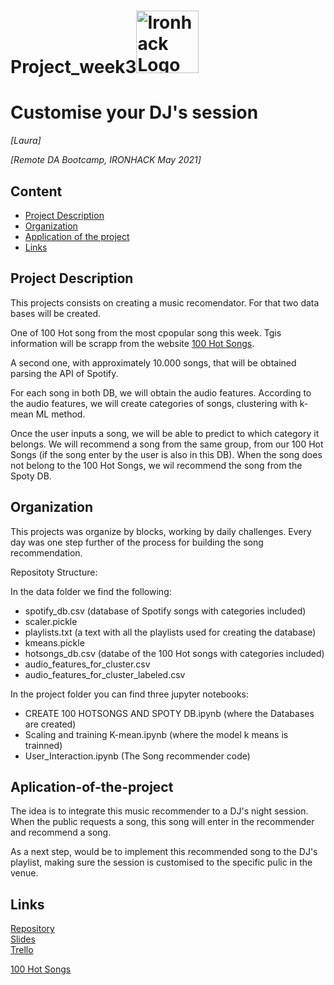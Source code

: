 # Project_week3<img src="https://bit.ly/2VnXWr2" alt="Ironhack Logo" width="100"/>

# Customise your DJ's session
*[Laura]*

*[Remote DA Bootcamp, IRONHACK May 2021]*

## Content
- [Project Description](#project-description)
- [Organization](#organization)
- [Application of the project](#Aplication-of-the-project)
- [Links](#links)

## Project Description
This projects consists on creating a music recomendator. For that two data bases will be created. 

One of 100 Hot song from the most cpopular song this week. Tgis information will be scrapp from the website [100 Hot Songs](https://www.billboard.com/charts/hot-100). 

A second one, with approximately 10.000 songs, that will be obtained parsing the API of Spotify. 

For each song in both DB, we will obtain the audio features. According to the audio features, we will create categories of songs, clustering with k-mean ML method.

Once the user inputs a song, we will be able to predict to which category it belongs. We will recommend a song from the same group, from our 100 Hot Songs (if the song enter by the user is also in this DB). When the song does not belong to the 100 Hot Songs, we wil recommend the song from the Spoty DB.


## Organization

This projects was organize by blocks, working by daily challenges. Every day was one step further of the process for building the song recommendation.

Repositoty Structure:

In the data folder we find the following:

- spotify_db.csv (database of Spotify songs with categories included)
- scaler.pickle
- playlists.txt (a text with all the playlists used for creating the database)
- kmeans.pickle
- hotsongs_db.csv (databe of the 100 Hot songs with categories included)
- audio_features_for_cluster.csv
- audio_features_for_cluster_labeled.csv

In the project folder you can find three jupyter notebooks:

- CREATE 100 HOTSONGS AND SPOTY DB.ipynb (where the Databases are created)
- Scaling and training K-mean.ipynb (where the model k means is trainned)
- User_Interaction.ipynb (The Song recommender code)

## Aplication-of-the-project

The idea is to integrate this music recommender to a DJ's night session. When the public requests a song, this song will enter in the recommender and recommend a song.

As a next step, would be to implement this recommended song to the DJ's playlist, making sure the session is customised to the specific pulic in the venue.

## Links


[Repository](https://github.com/)  
[Slides](https://slides.com/lauratrapero/deck)  
[Trello](https://trello.com/b/1NOHOYPv/project-week-3)  

[100 Hot Songs](https://www.billboard.com/charts/hot-100)
